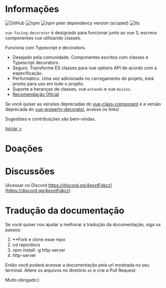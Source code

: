 # Informações

![GitHub](https://img.shields.io/github/license/facing-dev/vue-facing-decorator) ![npm](https://img.shields.io/npm/v/vue-facing-decorator) ![npm peer dependency version (scoped)](https://img.shields.io/npm/dependency-version/vue-facing-decorator/peer/vue) ![lts](https://img.shields.io/badge/LTS-prepared-blue)

`vue-facing-decorator` é designado para funcionar junto ao vue 3, escreva componentes vue utilizando classes.

Funciona com Typescript e decorators.

* Desejado pela comunidade. Componentes escritos com classes e Typescript decorators.  
* Seguro. Transforme ES classes para vue options API de acordo com a especificação.
* Performático. Uma vez adicionado no carregamento do projeto, está pronto para uso em todo o projeto.
* Suporte a heranças de classes, vue `extends` e vue `mixins`.
* [Recomendação Oficial](https://class-component.vuejs.org)

[](./quick-start/code-what-it-is-example.ts ':include :type=code typescript')

Se você quiser as versões deprecadas do [vue-class-component](https://github.com/vuejs/vue-class-component) e a versão deprecada do [vue-property-decorator](https://github.com/kaorun343/vue-property-decorator), acesse os links!

Sugestões e contribuições são bem-vindas.

[Iniciar > ](/en/quick-start/quick-start.md)

# Doações


# Discussões

[Acessar no Discord https://discord.gg/4exxtFgkcz](https://discord.gg/4exxtFgkcz)

# Tradução da documentação

Se você quiser nos ajudar a melhorar a tradução da documentação, siga os passos: 

1. **Fork e clone esse repo
3. cd repo/docs
4. npm install -g http-server
5. http-server

Então você poderá acessar a documentação pela url mostrada no seu terminal. Altere os arquivos no diretório `en` e crie a Pull Request.

Muito obrigado:)
